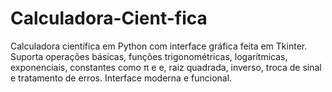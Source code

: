# Calculadora-Cient-fica
Calculadora científica em Python com interface gráfica feita em Tkinter. Suporta operações básicas, funções trigonométricas, logarítmicas, exponenciais, constantes como π e e, raiz quadrada, inverso, troca de sinal e tratamento de erros. Interface moderna e funcional.
